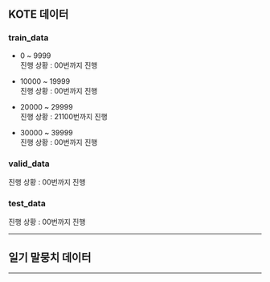 ## KOTE 데이터
  
### train_data
  
- 0 ~ 9999  
진행 상황 : 00번까지 진행  
  
- 10000 ~ 19999  
진행 상황 : 00번까지 진행  
  
- 20000 ~ 29999  
진행 상황 : 21100번까지 진행  
  
- 30000 ~ 39999  
진행 상황 : 00번까지 진행  
  
### valid_data  
  
진행 상황 : 00번까지 진행  
  
### test_data   
  
진행 상황 : 00번까지 진행  
  
  
  ------
## 일기 말뭉치 데이터

-------
